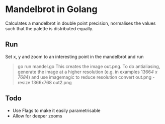 Mandelbrot in Golang
===========

Calculates a mandelbrot in double point precision, normalises the values such that the palette is distributed equally.

## Run
Set x, y and zoom to an interesting point in the mandelbrot and run
> go run mandel.go
This creates the image out.png. To do antialiasing, generate the image at a higher resolution (e.g. in examples 1366*4 x 768*4) and use imagemagic to reduce resolution
> convert out.png -resize 1366x768 out2.png

## Todo
  * Use Flags to make it easily parametrisable
  * Allow for deeper zooms

